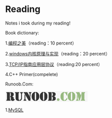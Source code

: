 # Reading
Notes i took during my reading!

Book dictionary:


1.[编程之美](https://github.com/xiaomaofeng/Reading/blob/master/Book/Reading/%E7%BC%96%E7%A8%8B%E4%B9%8B%E7%BE%8E.docx)（reading：10 percent）

2.[windows内核原理与实现](https://github.com/xiaomaofeng/Reading/blob/master/Book/Reading/Windows%E5%86%85%E6%A0%B8%E5%8E%9F%E7%90%86%E4%B8%8E%E5%AE%9E%E7%8E%B0.docx)（reading：20 percent）

3.[TCP/IP指南应用层协议](https://github.com/xiaomaofeng/Reading/blob/master/Book/Reading/TCP%26IP%E6%8C%87%E5%8D%97%E5%BA%94%E7%94%A8%E5%B1%82%E5%8D%8F%E8%AE%AE.docx)（reading:20 percent）

4.C++ Primer(compelete)

Runoob.Com:

[![菜鸟教程](https://github.com/xiaomaofeng/Reading/blob/master/RunoobCom/sign/RUNOOB.png)](http://www.runoob.com)

1.[MySQL](https://github.com/xiaomaofeng/Reading/blob/master/RunoobCom/MySQL.docx)
